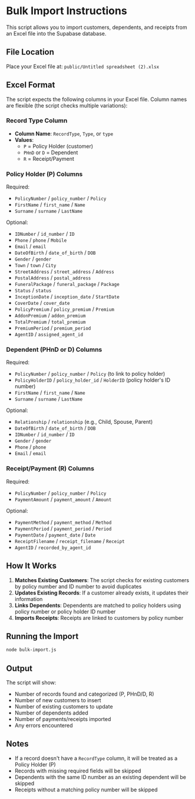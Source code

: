# Bulk Import Instructions

This script allows you to import customers, dependents, and receipts from an Excel file into the Supabase database.

## File Location

Place your Excel file at: `public/Untitled spreadsheet (2).xlsx`

## Excel Format

The script expects the following columns in your Excel file. Column names are flexible (the script checks multiple variations):

### Record Type Column
- **Column Name**: `RecordType`, `Type`, or `type`
- **Values**:
  - `P` = Policy Holder (customer)
  - `PHnD` or `D` = Dependent
  - `R` = Receipt/Payment

### Policy Holder (P) Columns

Required:
- `PolicyNumber` / `policy_number` / `Policy`
- `FirstName` / `first_name` / `Name`
- `Surname` / `surname` / `LastName`

Optional:
- `IDNumber` / `id_number` / `ID`
- `Phone` / `phone` / `Mobile`
- `Email` / `email`
- `DateOfBirth` / `date_of_birth` / `DOB`
- `Gender` / `gender`
- `Town` / `town` / `City`
- `StreetAddress` / `street_address` / `Address`
- `PostalAddress` / `postal_address`
- `FuneralPackage` / `funeral_package` / `Package`
- `Status` / `status`
- `InceptionDate` / `inception_date` / `StartDate`
- `CoverDate` / `cover_date`
- `PolicyPremium` / `policy_premium` / `Premium`
- `AddonPremium` / `addon_premium`
- `TotalPremium` / `total_premium`
- `PremiumPeriod` / `premium_period`
- `AgentID` / `assigned_agent_id`

### Dependent (PHnD or D) Columns

Required:
- `PolicyNumber` / `policy_number` / `Policy` (to link to policy holder)
- `PolicyHolderID` / `policy_holder_id` / `HolderID` (policy holder's ID number)
- `FirstName` / `first_name` / `Name`
- `Surname` / `surname` / `LastName`

Optional:
- `Relationship` / `relationship` (e.g., Child, Spouse, Parent)
- `DateOfBirth` / `date_of_birth` / `DOB`
- `IDNumber` / `id_number` / `ID`
- `Gender` / `gender`
- `Phone` / `phone`
- `Email` / `email`

### Receipt/Payment (R) Columns

Required:
- `PolicyNumber` / `policy_number` / `Policy`
- `PaymentAmount` / `payment_amount` / `Amount`

Optional:
- `PaymentMethod` / `payment_method` / `Method`
- `PaymentPeriod` / `payment_period` / `Period`
- `PaymentDate` / `payment_date` / `Date`
- `ReceiptFilename` / `receipt_filename` / `Receipt`
- `AgentID` / `recorded_by_agent_id`

## How It Works

1. **Matches Existing Customers**: The script checks for existing customers by policy number and ID number to avoid duplicates
2. **Updates Existing Records**: If a customer already exists, it updates their information
3. **Links Dependents**: Dependents are matched to policy holders using policy number or policy holder ID number
4. **Imports Receipts**: Receipts are linked to customers by policy number

## Running the Import

```bash
node bulk-import.js
```

## Output

The script will show:
- Number of records found and categorized (P, PHnD/D, R)
- Number of new customers to insert
- Number of existing customers to update
- Number of dependents added
- Number of payments/receipts imported
- Any errors encountered

## Notes

- If a record doesn't have a `RecordType` column, it will be treated as a Policy Holder (P)
- Records with missing required fields will be skipped
- Dependents with the same ID number as an existing dependent will be skipped
- Receipts without a matching policy number will be skipped
